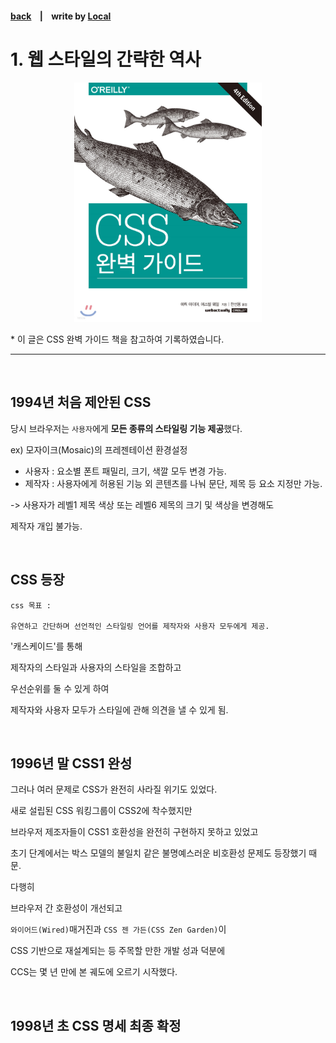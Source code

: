 <p>

#### [back](../../../README.md) &nbsp;&nbsp; | &nbsp;&nbsp; write by [Local](https://github.com/blocallee)

</p>

# 1. 웹 스타일의 간략한 역사

<p align="center">
    <img src="../../images/main.jpeg" width=300px>
<p> * 이 글은 CSS 완벽 가이드 책을 참고하여 기록하였습니다. </p>
</p>

---

<br>

## 1994년 처음 제안된 CSS

<p>

당시 브라우저는 `사용자`에게 **모든 종류의 스타일링 기능 제공**했다.</p>

ex) 모자이크(Mosaic)의 프레젠테이션 환경설정

- 사용자 : 요소별 폰트 패밀리, 크기, 색깔 모두 변경 가능.
- 제작자 : 사용자에게 허용된 기능 외 콘텐츠를 나눠 문단, 제목 등 요소 지정만 가능.

<p>
-> 사용자가 레벨1 제목 색상 또는 레벨6 제목의 크기 및 색상을 변경해도</P>
<p>제작자 개입 불가능.</p>

<br>

## CSS 등장

```
css 목표 :

유연하고 간단하며 선언적인 스타일링 언어를 제작자와 사용자 모두에게 제공.
```

<p>'캐스케이드'를 통해 </p>
<p>제작자의 스타일과 사용자의 스타일을 조합하고</p>
<p>우선순위를 둘 수 있게 하여</p>
<p>제작자와 사용자 모두가 스타일에 관해 의견을 낼 수 있게 됨.</p>

<br>

## 1996년 말 CSS1 완성

<p>그러나 여러 문제로 CSS가 완전히 사라질 위기도 있었다.</p>

<p>새로 설립된 CSS 워킹그룹이 CSS2에 착수했지만</p>
<p>브라우저 제조자들이 CSS1 호환성을 완전히 구현하지 못하고 있었고</p>
<p>초기 단계에서는 박스 모델의 불일치 같은 불명예스러운 비호환성 문제도 등장했기 때문.</p>
<p>다행히</p>
<p>브라우저 간 호환성이 개선되고</p>
<p>

`와이어드(Wired)`매거진과 `CSS 젠 가든(CSS Zen Garden)`이</p>

<p>CSS 기반으로 재설계되는 등 주목할 만한 개발 성과 덕분에</p>
<p>CCS는 몇 년 만에 본 궤도에 오르기 시작했다. </p>

<br>

## 1998년 초 CSS 명세 최종 확정

<p></p>
<p></p>
